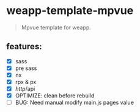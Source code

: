 # weapp-template-mpvue
> Mpvue template for weapp.

## features:
- [x] sass
- [x] pre sass
- [x] nx
- [x] rpx & px
- [x] $http/$api
- [x] OPTIMIZE: clean before rebuild
- [ ] BUG: Need manual modify main.js pages value
